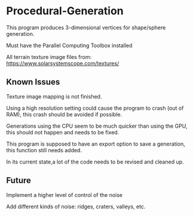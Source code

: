 # Procedural-Generation
This program produces 3-dimensional vertices for shape/sphere generation. 

Must have the Parallel Computing Toolbox installed

All terrain texture image files from: https://www.solarsystemscope.com/textures/

## Known Issues

Texture image mapping is not finished.

Using a high resolution setting could cause the program to crash (out of RAM), this crash should be avoided if possible.

Generations using the CPU seem to be much quicker than using the GPU, this should not happen and needs to be fixed.

This program is supposed to have an export option to save a generation, this function still needs added.

In its current state,a lot of the code needs to be revised and cleaned up.

## Future

Implement a higher level of control of the noise

Add different kinds of noise: ridges, craters, valleys, etc.
